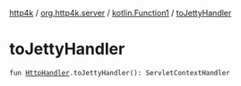 [http4k](../../index.md) / [org.http4k.server](../index.md) / [kotlin.Function1](index.md) / [toJettyHandler](./to-jetty-handler.md)

# toJettyHandler

`fun `[`HttpHandler`](../../org.http4k.core/-http-handler.md)`.toJettyHandler(): ServletContextHandler`